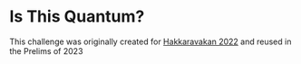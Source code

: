 # Is This Quantum?
This challenge was originally created for [Hakkaravakan 2022](../../../../2022/Hakkaravakan/crypto/isThisQuantum) and reused in the Prelims of 2023
